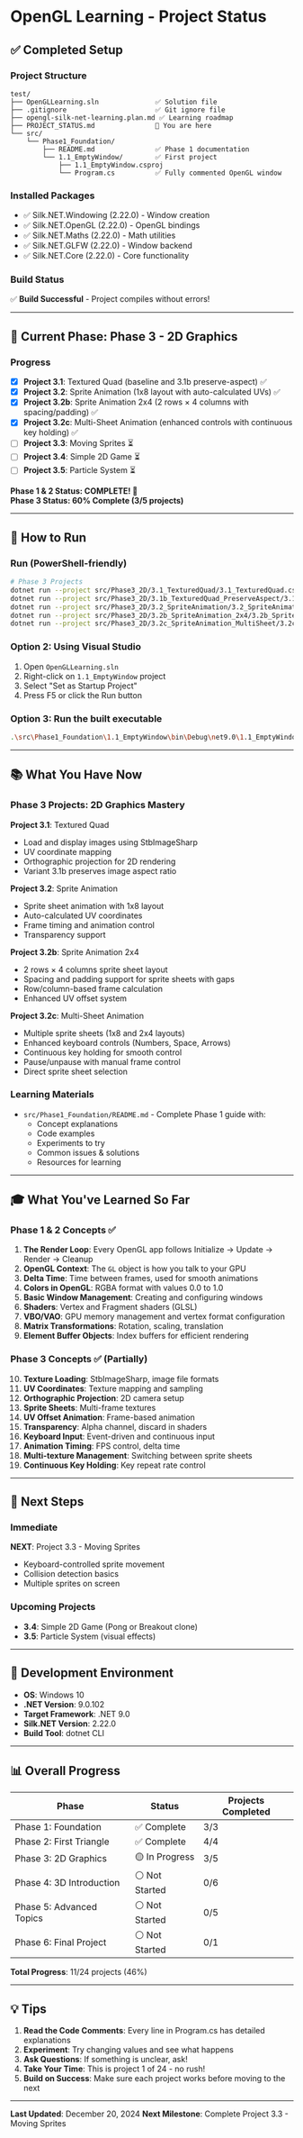 # OpenGL Learning - Project Status

## ✅ Completed Setup

### Project Structure

```
test/
├── OpenGLLearning.sln              ✅ Solution file
├── .gitignore                      ✅ Git ignore file
├── opengl-silk-net-learning.plan.md ✅ Learning roadmap
├── PROJECT_STATUS.md               📍 You are here
└── src/
    └── Phase1_Foundation/
        ├── README.md               ✅ Phase 1 documentation
        └── 1.1_EmptyWindow/        ✅ First project
            ├── 1.1_EmptyWindow.csproj
            └── Program.cs          ✅ Fully commented OpenGL window
```

### Installed Packages

- ✅ Silk.NET.Windowing (2.22.0) - Window creation
- ✅ Silk.NET.OpenGL (2.22.0) - OpenGL bindings
- ✅ Silk.NET.Maths (2.22.0) - Math utilities
- ✅ Silk.NET.GLFW (2.22.0) - Window backend
- ✅ Silk.NET.Core (2.22.0) - Core functionality

### Build Status

✅ **Build Successful** - Project compiles without errors!

---

## 🎯 Current Phase: Phase 3 - 2D Graphics

### Progress

- [x] **Project 3.1**: Textured Quad (baseline and 3.1b preserve-aspect) ✅
- [x] **Project 3.2**: Sprite Animation (1x8 layout with auto-calculated UVs) ✅
- [x] **Project 3.2b**: Sprite Animation 2x4 (2 rows × 4 columns with spacing/padding) ✅
- [x] **Project 3.2c**: Multi-Sheet Animation (enhanced controls with continuous key holding) ✅
- [ ] **Project 3.3**: Moving Sprites ⏳
- [ ] **Project 3.4**: Simple 2D Game ⏳
- [ ] **Project 3.5**: Particle System ⏳

**Phase 1 & 2 Status: COMPLETE! 🎉**  
**Phase 3 Status: 60% Complete (3/5 projects)**

---

## 🚀 How to Run

### Run (PowerShell-friendly)

```bash
# Phase 3 Projects
dotnet run --project src/Phase3_2D/3.1_TexturedQuad/3.1_TexturedQuad.csproj
dotnet run --project src/Phase3_2D/3.1b_TexturedQuad_PreserveAspect/3.1b_TexturedQuad_PreserveAspect.csproj
dotnet run --project src/Phase3_2D/3.2_SpriteAnimation/3.2_SpriteAnimation.csproj
dotnet run --project src/Phase3_2D/3.2b_SpriteAnimation_2x4/3.2b_SpriteAnimation_2x4.csproj
dotnet run --project src/Phase3_2D/3.2c_SpriteAnimation_MultiSheet/3.2c_SpriteAnimation_MultiSheet.csproj
```

### Option 2: Using Visual Studio

1. Open `OpenGLLearning.sln`
2. Right-click on `1.1_EmptyWindow` project
3. Select "Set as Startup Project"
4. Press F5 or click the Run button

### Option 3: Run the built executable

```bash
.\src\Phase1_Foundation\1.1_EmptyWindow\bin\Debug\net9.0\1.1_EmptyWindow.exe
```

---

## 📚 What You Have Now

### Phase 3 Projects: 2D Graphics Mastery

**Project 3.1**: Textured Quad
- Load and display images using StbImageSharp
- UV coordinate mapping
- Orthographic projection for 2D rendering
- Variant 3.1b preserves image aspect ratio

**Project 3.2**: Sprite Animation
- Sprite sheet animation with 1x8 layout
- Auto-calculated UV coordinates
- Frame timing and animation control
- Transparency support

**Project 3.2b**: Sprite Animation 2x4
- 2 rows × 4 columns sprite sheet layout
- Spacing and padding support for sprite sheets with gaps
- Row/column-based frame calculation
- Enhanced UV offset system

**Project 3.2c**: Multi-Sheet Animation
- Multiple sprite sheets (1x8 and 2x4 layouts)
- Enhanced keyboard controls (Numbers, Space, Arrows)
- Continuous key holding for smooth control
- Pause/unpause with manual frame control
- Direct sprite sheet selection

### Learning Materials

- `src/Phase1_Foundation/README.md` - Complete Phase 1 guide with:
  - Concept explanations
  - Code examples
  - Experiments to try
  - Common issues & solutions
  - Resources for learning

---

## 🎓 What You've Learned So Far

### Phase 1 & 2 Concepts ✅
1. **The Render Loop**: Every OpenGL app follows Initialize → Update → Render → Cleanup
2. **OpenGL Context**: The `GL` object is how you talk to your GPU
3. **Delta Time**: Time between frames, used for smooth animations
4. **Colors in OpenGL**: RGBA format with values 0.0 to 1.0
5. **Basic Window Management**: Creating and configuring windows
6. **Shaders**: Vertex and Fragment shaders (GLSL)
7. **VBO/VAO**: GPU memory management and vertex format configuration
8. **Matrix Transformations**: Rotation, scaling, translation
9. **Element Buffer Objects**: Index buffers for efficient rendering

### Phase 3 Concepts ✅ (Partially)
10. **Texture Loading**: StbImageSharp, image file formats
11. **UV Coordinates**: Texture mapping and sampling
12. **Orthographic Projection**: 2D camera setup
13. **Sprite Sheets**: Multi-frame textures
14. **UV Offset Animation**: Frame-based animation
15. **Transparency**: Alpha channel, discard in shaders
16. **Keyboard Input**: Event-driven and continuous input
17. **Animation Timing**: FPS control, delta time
18. **Multi-texture Management**: Switching between sprite sheets
19. **Continuous Key Holding**: Key repeat rate control

---

## 📝 Next Steps

### Immediate

**NEXT**: Project 3.3 - Moving Sprites
- Keyboard-controlled sprite movement
- Collision detection basics
- Multiple sprites on screen

### Upcoming Projects

- **3.4**: Simple 2D Game (Pong or Breakout clone)
- **3.5**: Particle System (visual effects)

---

## 🔧 Development Environment

- **OS**: Windows 10
- **.NET Version**: 9.0.102
- **Target Framework**: .NET 9.0
- **Silk.NET Version**: 2.22.0
- **Build Tool**: dotnet CLI

---

## 📊 Overall Progress

| Phase                    | Status         | Projects Completed |
| ------------------------ | -------------- | ------------------ |
| Phase 1: Foundation      | ✅ Complete    | 3/3                |
| Phase 2: First Triangle  | ✅ Complete    | 4/4                |
| Phase 3: 2D Graphics     | 🟡 In Progress  | 3/5                |
| Phase 4: 3D Introduction | ⚪ Not Started | 0/6                |
| Phase 5: Advanced Topics | ⚪ Not Started | 0/5                |
| Phase 6: Final Project   | ⚪ Not Started | 0/1                |

**Total Progress**: 11/24 projects (46%)

---

## 💡 Tips

1. **Read the Code Comments**: Every line in Program.cs has detailed explanations
2. **Experiment**: Try changing values and see what happens
3. **Ask Questions**: If something is unclear, ask!
4. **Take Your Time**: This is project 1 of 24 - no rush!
5. **Build on Success**: Make sure each project works before moving to the next

---

**Last Updated**: December 20, 2024
**Next Milestone**: Complete Project 3.3 - Moving Sprites
